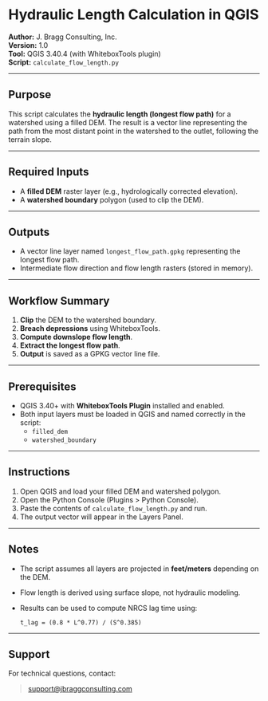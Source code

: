 # Hydraulic Length Calculation in QGIS

**Author:** J. Bragg Consulting, Inc.  
**Version:** 1.0  
**Tool:** QGIS 3.40.4 (with WhiteboxTools plugin)  
**Script:** `calculate_flow_length.py`

---

## Purpose

This script calculates the **hydraulic length (longest flow path)** for a watershed using a filled DEM. The result is a vector line representing the path from the most distant point in the watershed to the outlet, following the terrain slope.

---

## Required Inputs

- A **filled DEM** raster layer (e.g., hydrologically corrected elevation).
- A **watershed boundary** polygon (used to clip the DEM).

---

## Outputs

- A vector line layer named `longest_flow_path.gpkg` representing the longest flow path.
- Intermediate flow direction and flow length rasters (stored in memory).

---

## Workflow Summary

1. **Clip** the DEM to the watershed boundary.
2. **Breach depressions** using WhiteboxTools.
3. **Compute downslope flow length**.
4. **Extract the longest flow path**.
5. **Output** is saved as a GPKG vector line file.

---

## Prerequisites

- QGIS 3.40+ with **WhiteboxTools Plugin** installed and enabled.
- Both input layers must be loaded in QGIS and named correctly in the script:
  - `filled_dem`
  - `watershed_boundary`

---

## Instructions

1. Open QGIS and load your filled DEM and watershed polygon.
2. Open the Python Console (Plugins > Python Console).
3. Paste the contents of `calculate_flow_length.py` and run.
4. The output vector will appear in the Layers Panel.

---

## Notes

- The script assumes all layers are projected in **feet/meters** depending on the DEM.
- Flow length is derived using surface slope, not hydraulic modeling.
- Results can be used to compute NRCS lag time using:

    ```
    t_lag = (0.8 * L^0.77) / (S^0.385)
    ```

---

## Support

For technical questions, contact:
> support@jbraggconsulting.com

